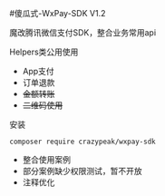 #傻瓜式-WxPay-SDK V1.2

魔改腾讯微信支付SDK，整合业务常用api

Helpers类公用使用
 - App支付
 - 订单退款
 - ~~金额转账~~
 - ~~二维码使用~~

安装

`composer require crazypeak/wxpay-sdk`

 - 整合使用案例
 - 部分案例缺少权限测试，暂不开放
 - 注释优化